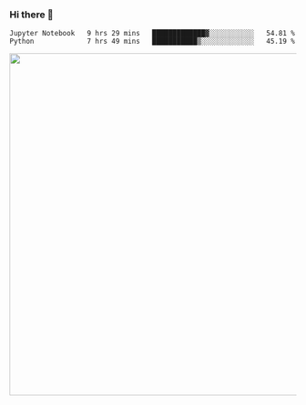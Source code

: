 ### Hi there 👋

<!--START_SECTION:waka-->

```text
Jupyter Notebook   9 hrs 29 mins   █████████████▓░░░░░░░░░░░   54.81 %
Python             7 hrs 49 mins   ███████████▒░░░░░░░░░░░░░   45.19 %
```

<!--END_SECTION:waka-->

<img src="https://wakatime.com/share/@QuantumA/fc1cfcd9-4c6f-41e9-9c18-f86f6df42a11.svg?sanitize=true" width="600">

<!--
**QuantumA/QuantumA** is a ✨ _special_ ✨ repository because its `README.md` (this file) appears on your GitHub profile.

Here are some ideas to get you started:

- 🔭 I’m currently working on ...
- 🌱 I’m currently learning ...
- 👯 I’m looking to collaborate on ...
- 🤔 I’m looking for help with ...
- 💬 Ask me about ...
- 📫 How to reach me: ...
- 😄 Pronouns: ...
- ⚡ Fun fact: ...
-->
